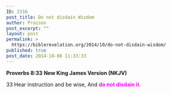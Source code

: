 ```yaml
---
ID: 2316
post_title: Do not disdain Wisdom
author: Praison
post_excerpt: ""
layout: post
permalink: >
  https://biblerevelation.org/2014/10/do-not-disdain-wisdom/
published: true
post_date: 2014-10-08 11:33:33
---
```

<strong>Proverbs 8:33</strong>
<strong> New King James Version (NKJV)</strong>

33 Hear instruction and be wise,
And <span style="color: #ff00ff;"><strong>do not disdain it</strong></span>.